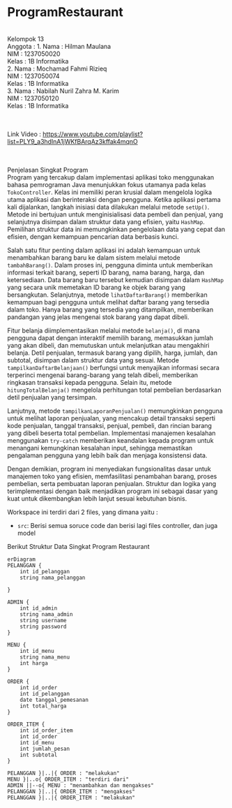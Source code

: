 # ProgramRestaurant
<br>
Kelompok 13 <br>
Anggota : 1.  Nama : Hilman Maulana <br>
              NIM  : 1237050020<br>
              Kelas : 1B Informatika<br>
          2.  Nama  : Mochamad Fahmi Rizieq<br>
              NIM   : 1237050074<br>
              Kelas : 1B Informatika<br>
          3.  Nama  : Nabilah Nuril Zahra M. Karim<br>
              NIM   : 1237050120<br>
              Kelas : 1B Informatika<br>
<br><br>

Link Video : https://www.youtube.com/playlist?list=PLY9_a3hdlnA1jWKfBArqAz3kffak4mqnO

<br><br>
Penjelasan Singkat Program<br>
Program yang tercakup dalam implementasi aplikasi toko menggunakan bahasa pemrograman Java menunjukkan fokus utamanya pada kelas `TokoController`. Kelas ini memiliki peran krusial dalam mengelola logika utama aplikasi dan berinteraksi dengan pengguna. Ketika aplikasi pertama kali dijalankan, langkah inisiasi data dilakukan melalui metode `setUp()`. Metode ini bertujuan untuk menginisialisasi data pembeli dan penjual, yang selanjutnya disimpan dalam struktur data yang efisien, yaitu `HashMap`. Pemilihan struktur data ini memungkinkan pengelolaan data yang cepat dan efisien, dengan kemampuan pencarian data berbasis kunci. 

Salah satu fitur penting dalam aplikasi ini adalah kemampuan untuk menambahkan barang baru ke dalam sistem melalui metode `tambahBarang()`. Dalam proses ini, pengguna diminta untuk memberikan informasi terkait barang, seperti ID barang, nama barang, harga, dan ketersediaan. Data barang baru tersebut kemudian disimpan dalam `HashMap` yang secara unik memetakan ID barang ke objek barang yang bersangkutan. Selanjutnya, metode `lihatDaftarBarang()` memberikan kemampuan bagi pengguna untuk melihat daftar barang yang tersedia dalam toko. Hanya barang yang tersedia yang ditampilkan, memberikan pandangan yang jelas mengenai stok barang yang dapat dibeli.

Fitur belanja diimplementasikan melalui metode `belanja()`, di mana pengguna dapat dengan interaktif memilih barang, memasukkan jumlah yang akan dibeli, dan memutuskan untuk melanjutkan atau mengakhiri belanja. Detil penjualan, termasuk barang yang dipilih, harga, jumlah, dan subtotal, disimpan dalam struktur data yang sesuai. Metode `tampilkanDaftarBelanjaan()` berfungsi untuk menyajikan informasi secara terperinci mengenai barang-barang yang telah dibeli, memberikan ringkasan transaksi kepada pengguna. Selain itu, metode `hitungTotalBelanja()` mengelola perhitungan total pembelian berdasarkan detil penjualan yang tersimpan.

Lanjutnya, metode `tampilkanLaporanPenjualan()` memungkinkan pengguna untuk melihat laporan penjualan, yang mencakup detail transaksi seperti kode penjualan, tanggal transaksi, penjual, pembeli, dan rincian barang yang dibeli beserta total pembelian. Implementasi manajemen kesalahan menggunakan `try-catch` memberikan keandalan kepada program untuk menangani kemungkinan kesalahan input, sehingga memastikan pengalaman pengguna yang lebih baik dan menjaga konsistensi data.

Dengan demikian, program ini menyediakan fungsionalitas dasar untuk manajemen toko yang efisien, memfasilitasi penambahan barang, proses pembelian, serta pembuatan laporan penjualan. Struktur dan logika yang terimplementasi dengan baik menjadikan program ini sebagai dasar yang kuat untuk dikembangkan lebih lanjut sesuai kebutuhan bisnis.

Workspace ini terdiri dari 2 files, yang dimana yaitu :

- `src`: Berisi semua soruce code dan berisi lagi files controller, dan juga model

Berikut Struktur Data Singkat Program Restaurant
```mermaid
erDiagram
PELANGGAN {
    int id_pelanggan
    string nama_pelanggan

}

ADMIN {
    int id_admin
    string nama_admin
    string username
    string password
}

MENU {
    int id_menu
    string nama_menu
    int harga
}

ORDER {
    int id_order
    int id_pelanggan
    date tanggal_pemesanan
    int total_harga
}

ORDER_ITEM {
    int id_order_item
    int id_order
    int id_menu
    int jumlah_pesan
    int subtotal
}

PELANGGAN }|..|{ ORDER : "melakukan"
MENU }|..o{ ORDER_ITEM : "terdiri dari"
ADMIN ||--o{ MENU : "menambahkan dan mengakses"
PELANGGAN }|..|{ ORDER_ITEM : "mengakses"
PELANGGAN }|..|{ ORDER_ITEM : "melakukan"

  
```
